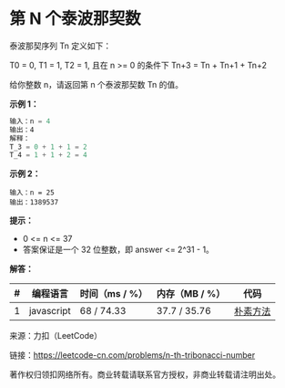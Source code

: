 # 第 N 个泰波那契数

泰波那契序列 Tn 定义如下： 

T0 = 0, T1 = 1, T2 = 1, 且在 n >= 0 的条件下 Tn+3 = Tn + Tn+1 + Tn+2

给你整数 n，请返回第 n 个泰波那契数 Tn 的值。

**示例 1：**

``` javascript
输入：n = 4
输出：4
解释：
T_3 = 0 + 1 + 1 = 2
T_4 = 1 + 1 + 2 = 4
```

**示例 2：**

```
输入：n = 25
输出：1389537
```

**提示：**

- 0 <= n <= 37
- 答案保证是一个 32 位整数，即 answer <= 2^31 - 1。

**解答：**

**#**|**编程语言**|**时间（ms / %）**|**内存（MB / %）**|**代码**
--|--|--|--|--
1|javascript|68 / 74.33|37.7 / 35.76|[朴素方法](./javascript/ac_v1.js)

来源：力扣（LeetCode）

链接：https://leetcode-cn.com/problems/n-th-tribonacci-number

著作权归领扣网络所有。商业转载请联系官方授权，非商业转载请注明出处。
